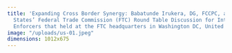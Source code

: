 ```yaml
---
title: 'Expanding Cross Border Synergy: Babatunde Irukera, DG, FCCPC, at a recent United
  States’ Federal Trade Commission (FTC) Round Table Discussion for International
  Enforcers that held at the FTC headquarters in Washington DC, United States of America.'
image: "/uploads/us-01.jpeg"
dimensions: 1012x675
---
```


